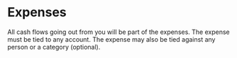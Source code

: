 # Expenses

All cash flows going out from you will be part of the expenses. 
The expense must be tied to any account.
The expense may also be tied against any person or a category (optional).
